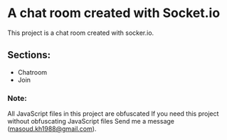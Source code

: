 # A chat room created with Socket.io
This project is a chat room created with socker.io.

## Sections:

 * Chatroom
 * Join

### Note:

All JavaScript files in this project are obfuscated 
If you need this project without obfuscating JavaScript files
Send me a message (masoud.kh1988@gmail.com).
